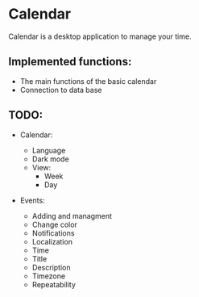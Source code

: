 # Calendar

Calendar is a desktop application to manage your time.

## 

## Implemented functions:
- The main functions of the basic calendar
- Connection to data base

## TODO:
- Calendar:
  - Language
  - Dark mode
  - View:
    - Week
    - Day
    
- Events:
  - Adding and managment
  - Change color
  - Notifications
  - Localization
  - Time
  - Title
  - Description
  - Timezone
  - Repeatability
